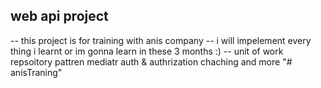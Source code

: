 ## web api project 
-- this project is for training with anis company 
-- i will impelement every thing i learnt or im gonna learn in these 3 months :)
-- unit of work repsoitory pattren mediatr auth & authrization chaching and more "# anisTraning" 
